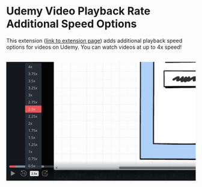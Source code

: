 # Udemy Video Playback Rate Additional Speed Options

This extension ([link to extension page](https://chrome.google.com/webstore/detail/udemy-video-playback-spee/jipobffkabkgddgmdmmgjoaopbnjnffn?hl=en-US&gl=US)) adds additional playback speed options for videos on Udemy.
You can watch videos at up to 4x speed!
<br/>
<br/>

![Example Image](/screenshots/example.png)